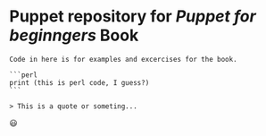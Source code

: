 # Puppet repository for _Puppet for beginngers_ Book
	Code in here is for examples and excercises for the book.

	```perl
	print (this is perl code, I guess?)
	```

	> This is a quote or someting...

:smiley: 
